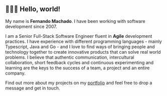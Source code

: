 ## 🧑🏽‍💻  Hello, world!

My name is **Fernando Machado**. I have been working with software development since 2007.

I am a Senior Full-Stack Software Engineer fluent in **Agile** development practices. I have experience with different programming languages - mainly Typescript, Java and Go - and I love to find ways of bringing people and technology together to create innovative products that can solve real world problems. I believe that authentic communication, intercultural collaboration, short feedback cycles and continuous experimenting and learning are the keys to the success of a team, a project and an entire company.

Find out more about my projects on my [portfolio](https://fer-nando-machado.github.io/) and feel free to drop a message and get in touch.
